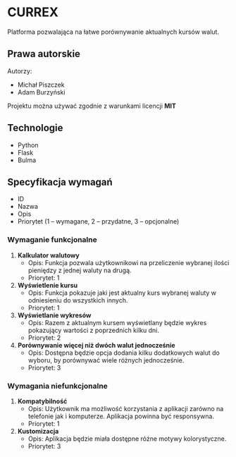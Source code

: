 # CURREX

Platforma pozwalająca na łatwe porównywanie aktualnych kursów walut.

## Prawa autorskie

Autorzy:

- Michał Piszczek
- Adam Burzyński


Projektu można używać zgodnie z warunkami licencji **MIT**

## Technologie

- Python
- Flask
- Bulma

## Specyfikacja wymagań

- ID
- Nazwa
- Opis
- Priorytet (1 – wymagane, 2 – przydatne, 3 – opcjonalne)

### Wymaganie funkcjonalne

1. **Kalkulator walutowy**
   - Opis: Funkcja pozwala użytkownikowi na przeliczenie wybranej ilości pieniędzy z jednej waluty na drugą.
   - Priorytet: 1
2. **Wyświetlenie kursu**
   - Opis: Funkcja pokazuje jaki jest aktualny kurs wybranej waluty w odniesieniu do wszystkich innych.
   - Priorytet: 1
3. **Wyświetlanie wykresów**
   - Opis: Razem z aktualnym kursem wyświetlany będzie wykres pokazujący wartości z poprzednich kilku dni.
   - Priorytet: 2
4. **Porównywanie więcej niż dwóch walut jednocześnie**
   - Opis: Dostępna będzie opcja dodania kilku dodatkowych walut do wyboru, by porównywać wiele różnych jednocześnie.
   - Priorytet: 3

### Wymagania niefunkcjonalne

1. **Kompatybilność**
   - Opis: Użytkownik ma możliwość korzystania z aplikacji zarówno na telefonie jak i komputerze. Aplikacja powinna być responsywna.
   - Priorytet: 1
2. **Kustomizacja**
   - Opis: Aplikacja będzie miała dostępne różne motywy kolorystyczne.
   - Priorytet: 3
